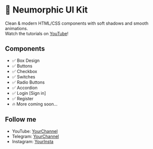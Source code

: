 # 🎨 Neumorphic UI Kit
Clean & modern HTML/CSS components with soft shadows and smooth animations.  
Watch the tutorials on [YouTube](https://youtube.com/@Acawon)!

## Components
- ✅ Box Design
- ✅ Buttons
- ✅ Checkbox
- ✅ Switches
- ✅ Radio Buttons
- ✅ Accordion
- ✅ Login [Sign in]
- ✅ Register
- 🔥 More coming soon...

## Follow me
- YouTube: [YourChannel](https://youtube.com/@Acawon)
- Telegram: [YourChannel](https://t.me/YourChannel)
- Instagram: [YourInsta](https://instagram.com/YourInsta)
